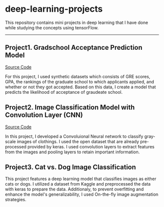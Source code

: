 # deep-learning-projects

This repository contains mini projects in deep learning that I have done while studying the concepts using tensorFlow.

---

## Project1. Gradschool Acceptance Prediction Model

[Source Code](https://github.com/nadia506/deep-learning-projects/tree/main/Gradschool-Acceptance-Probability)

For this project, I used synthetic datasets which consists of GRE scores, GPA, the rankings of the graduate school to which applicants applied, and whether or not they got accepted. Based on this data, I create a model that predicts the likelihood of acceptance of graudeate school.

## Project2. Image Classification Model with Convolution Layer (CNN)

[Source Code](https://github.com/nadia506/deep-learning-projects/tree/main/Image-Classification-Clothing)

In this project, I developed a Convoluional Neural network to classify gray-scale images of clothings. I used the open dataset that are already pre-processed provided by keras. I used convolution layers to extract features from the images and pooling layers to retain important information.

## Project3. Cat vs. Dog Image Classification

This project features a deep learning model that classifies images as either cats or dogs. I utilized a dataset from Kaggle and preprocessed the data with keras to prepare the data. Additionaly, to prevent overfitting and enhance the model's generalizability, I used On-the-fly image augmentation strategies.
